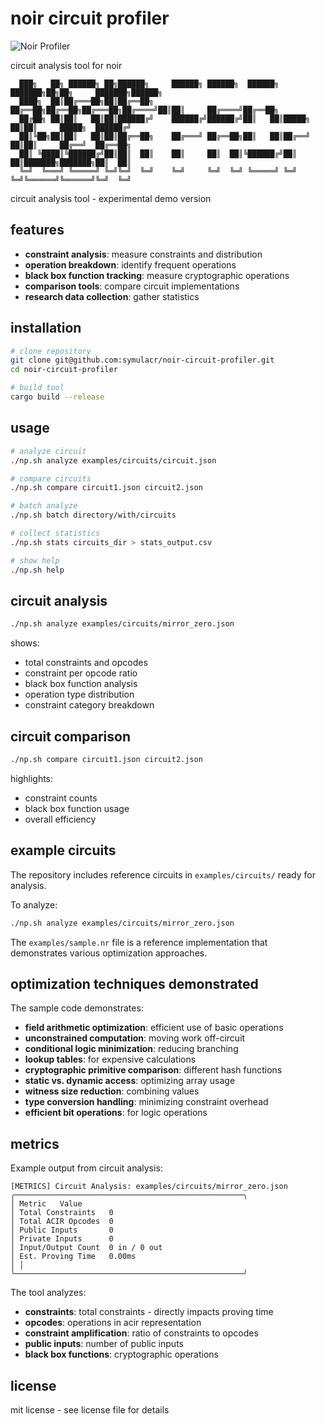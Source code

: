 # noir circuit profiler

![Noir Profiler](https://img.shields.io/badge/NOIR-PROFILER-blue)

circuit analysis tool for noir

```
  ███╗   ██╗ ██████╗ ██╗██████╗     ██████╗ ██████╗  ██████╗ ███████╗██╗██╗     ███████╗██████╗ 
  ████╗  ██║██╔═══██╗██║██╔══██╗    ██╔══██╗██╔══██╗██╔═══██╗██╔════╝██║██║     ██╔════╝██╔══██╗
  ██╔██╗ ██║██║   ██║██║██████╔╝    ██████╔╝██████╔╝██║   ██║█████╗  ██║██║     █████╗  ██████╔╝
  ██║╚██╗██║██║   ██║██║██╔══██╗    ██╔═══╝ ██╔══██╗██║   ██║██╔══╝  ██║██║     ██╔══╝  ██╔══██╗
  ██║ ╚████║╚██████╔╝██║██║  ██║    ██║     ██║  ██║╚██████╔╝██║     ██║███████╗███████╗██║  ██║
  ╚═╝  ╚═══╝ ╚═════╝ ╚═╝╚═╝  ╚═╝    ╚═╝     ╚═╝  ╚═╝ ╚═════╝ ╚═╝     ╚═╝╚══════╝╚══════╝╚═╝  ╚═╝
```

circuit analysis tool - experimental demo version

## features

- **constraint analysis**: measure constraints and distribution
- **operation breakdown**: identify frequent operations
- **black box function tracking**: measure cryptographic operations
- **comparison tools**: compare circuit implementations
- **research data collection**: gather statistics

## installation

```bash
# clone repository
git clone git@github.com:symulacr/noir-circuit-profiler.git
cd noir-circuit-profiler

# build tool
cargo build --release
```

## usage

```bash
# analyze circuit
./np.sh analyze examples/circuits/circuit.json

# compare circuits
./np.sh compare circuit1.json circuit2.json

# batch analyze
./np.sh batch directory/with/circuits

# collect statistics
./np.sh stats circuits_dir > stats_output.csv

# show help
./np.sh help
```

## circuit analysis

```bash
./np.sh analyze examples/circuits/mirror_zero.json
```

shows:
- total constraints and opcodes
- constraint per opcode ratio
- black box function analysis
- operation type distribution
- constraint category breakdown

## circuit comparison

```bash
./np.sh compare circuit1.json circuit2.json
```

highlights:
- constraint counts
- black box function usage
- overall efficiency

## example circuits

The repository includes reference circuits in `examples/circuits/` ready for analysis.

To analyze:
```bash
./np.sh analyze examples/circuits/mirror_zero.json
```

The `examples/sample.nr` file is a reference implementation that demonstrates various optimization approaches.

## optimization techniques demonstrated

The sample code demonstrates:

- **field arithmetic optimization**: efficient use of basic operations
- **unconstrained computation**: moving work off-circuit
- **conditional logic minimization**: reducing branching
- **lookup tables**: for expensive calculations
- **cryptographic primitive comparison**: different hash functions
- **static vs. dynamic access**: optimizing array usage
- **witness size reduction**: combining values
- **type conversion handling**: minimizing constraint overhead
- **efficient bit operations**: for logic operations

## metrics

Example output from circuit analysis:

```
[METRICS] Circuit Analysis: examples/circuits/mirror_zero.json
╭───────────────────────────────────────────────────╮
│ Metric   Value
│ Total Constraints   0
│ Total ACIR Opcodes  0
│ Public Inputs       0
│ Private Inputs      0
│ Input/Output Count  0 in / 0 out
│ Est. Proving Time   0.00ms
│ │
╰───────────────────────────────────────────────────╯
```

The tool analyzes:
- **constraints**: total constraints - directly impacts proving time
- **opcodes**: operations in acir representation
- **constraint amplification**: ratio of constraints to opcodes
- **public inputs**: number of public inputs
- **black box functions**: cryptographic operations

## license

mit license - see license file for details
